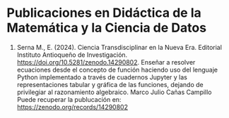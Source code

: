 # Publicaciones en Didáctica de la Matemática y la Ciencia de Datos  

1. Serna M., E. (2024). Ciencia Transdisciplinar en la Nueva Era. Editorial Instituto Antioqueño de Investigación. https://doi.org/10.5281/zenodo.14290802. Enseñar a resolver ecuaciones desde el concepto de función haciendo uso del lenguaje Python
implementado a través de cuadernos Jupyter y las representaciones tabular y gráfica de las funciones, dejando de privilegiar al razonamiento algebraico. 
Marco Julio Cañas Campillo
   Puede recuperar la publucación en: https://zenodo.org/records/14290802
